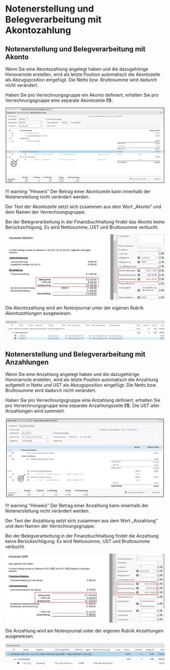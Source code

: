 # Notenerstellung und Belegverarbeitung mit Akontozahlung

## Notenerstellung und Belegverarbeitung mit Akonto

Wenn Sie eine Akontozahlung angelegt haben und die dazugehörige
Honorarnote erstellen, wird als letzte Position automatisch die
Akontozeile als Abzugsposition eingefügt. Die Netto bzw. Bruttosumme
wird dadurch nicht verändert.

Haben Sie pro Verrechnungsgruppe ein Akonto definiert, erhalten Sie pro
Verrechnungsgruppe eine separate Akontozeile **(1).**


![](<img/image258.png>)

!!! warning "Hinweis"
    Der Betrag einer Akontozeile kann innerhalb der Notenerstellung nicht
    verändert werden.

Der Text der Akontozeile setzt sich zusammen aus dem Wort „Akonto“ und
dem Namen der Verrechnungsgruppe.

Bei der Belegverarbeitung in der Finanzbuchhaltung findet das Akonto
keine Berücksichtigung. Es wird Nettosumme, UST und Bruttosumme
verbucht.


![](<img/image259.png>)

Die Akontozahlung wird am Notenjournal unter der eigenen Rubrik
*Akontozahlungen* ausgewiesen.


![](<img/image260.png>)

## Notenerstellung und Belegverarbeitung mit Anzahlungen

Wenn Sie eine Anzahlung angelegt haben und die dazugehörige Honorarnote
erstellen, wird als letzte Position automatisch die Anzahlung aufgeteilt
in Netto und UST als Abzugsposition eingefügt. Die Netto bzw.
Bruttosumme wird dadurch nicht verändert.

Haben Sie pro Verrechnungsgruppe eine Anzahlung definiert, erhalten Sie
pro Verrechnungsgruppe eine separate Anzahlungszeile **(1).** Die UST
aller Anzahlungen wird summiert.


![](<img/image261.png>)

!!! warning "Hinweis"
    Der Betrag einer Anzahlung kann innerhalb der Notenerstellung nicht
    verändert werden.

Der Text der Anzahlung setzt sich zusammen aus dem Wort „Anzahlung“ und
dem Namen der Verrechnungsgruppe.

Bei der Belegverarbeitung in der Finanzbuchhaltung findet die Anzahlung
keine Berücksichtigung. Es wird Nettosumme, UST und Bruttosumme
verbucht.


![](<img/image262.png>)

Die Anzahlung wird am Notenjournal unter der eigenen Rubrik
*Anzahlungen* ausgewiesen.


![](<img/image263.png>)